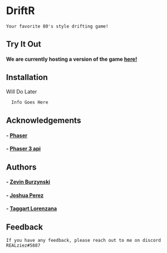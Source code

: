 # DriftR

```
Your favorite 80's style drifting game!
```

## Try It Out

#### We are currently hosting a version of the game [here!](https://realziez.github.io/DriftR/)

## Installation

Will Do Later

```bash
  Info Goes Here
```
## Acknowledgements

#### - [Phaser](https://phaser.io/)
#### - [Phaser 3 api](https://photonstorm.github.io/phaser3-docs/)
 
## Authors

#### - [Zevin Burzynski](https://github.com/REALziez)
#### - [Joshua Perez](https://github.com/dri-gi)
#### - [Taggart Lorenzana](https://github.com/TaggsSwaggs)

## Feedback

```
If you have any feedback, please reach out to me on discord REALziez#5887
```


